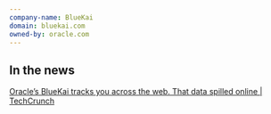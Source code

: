 ```yaml
---
company-name: BlueKai
domain: bluekai.com
owned-by: oracle.com
---
```


## In the news

[Oracle’s BlueKai tracks you across the web. That data spilled online | TechCrunch](https://techcrunch.com/2020/06/19/oracle-bluekai-web-tracking/)



